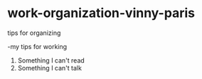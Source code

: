 # work-organization-vinny-paris
tips for organizing 

-my tips for working 

1. Something I can't read
2. Something I can't talk
